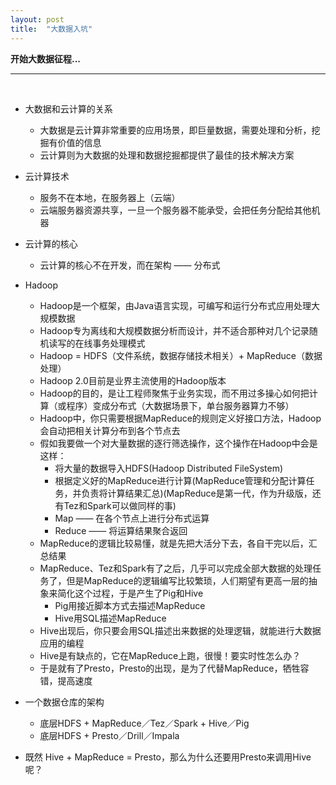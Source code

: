 ```yaml
---
layout: post
title:  "大数据入坑" 
---
```


**开始大数据征程...**

---
<br />

 - 大数据和云计算的关系
   - 大数据是云计算非常重要的应用场景，即巨量数据，需要处理和分析，挖掘有价值的信息
   - 云计算则为大数据的处理和数据挖掘都提供了最佳的技术解决方案
 - 云计算技术
   - 服务不在本地，在服务器上（云端）
   - 云端服务器资源共享，一旦一个服务器不能承受，会把任务分配给其他机器
 - 云计算的核心
   - 云计算的核心不在开发，而在架构 —— 分布式


 - Hadoop
   - Hadoop是一个框架，由Java语言实现，可编写和运行分布式应用处理大规模数据
   - Hadoop专为离线和大规模数据分析而设计，并不适合那种对几个记录随机读写的在线事务处理模式
   - Hadoop = HDFS（文件系统，数据存储技术相关）+ MapReduce（数据处理）
   - Hadoop 2.0目前是业界主流使用的Hadoop版本
   - Hadoop的目的，是让工程师聚焦于业务实现，而不用过多操心如何把计算（或程序）变成分布式（大数据场景下，单台服务器算力不够）
   - Hadoop中，你只需要根据MapReduce的规则定义好接口方法，Hadoop会自动把相关计算分布到各个节点去
   - 假如我要做一个对大量数据的逐行筛选操作，这个操作在Hadoop中会是这样：
     - 将大量的数据导入HDFS(Hadoop Distributed FileSystem)
     - 根据定义好的MapReduce进行计算(MapReduce管理和分配计算任务，并负责将计算结果汇总)(MapReduce是第一代，作为升级版，还有Tez和Spark可以做同样的事)
     - Map —— 在各个节点上进行分布式运算
     - Reduce —— 将运算结果聚合返回
   - MapReduce的逻辑比较易懂，就是先把大活分下去，各自干完以后，汇总结果
   - MapReduce、Tez和Spark有了之后，几乎可以完成全部大数据的处理任务了，但是MapReduce的逻辑编写比较繁琐，人们期望有更高一层的抽象来简化这个过程，于是产生了Pig和Hive
     - Pig用接近脚本方式去描述MapReduce
     - Hive用SQL描述MapReduce
   - Hive出现后，你只要会用SQL描述出来数据的处理逻辑，就能进行大数据应用的编程
   - Hive是有缺点的，它在MapReduce上跑，很慢！要实时性怎么办？
   - 于是就有了Presto，Presto的出现，是为了代替MapReduce，牺牲容错，提高速度
   

 - 一个数据仓库的架构
     - 底层HDFS + MapReduce／Tez／Spark + Hive／Pig
     - 底层HDFS + Presto／Drill／Impala

 - 既然 Hive + MapReduce = Presto，那么为什么还要用Presto来调用Hive呢？



   